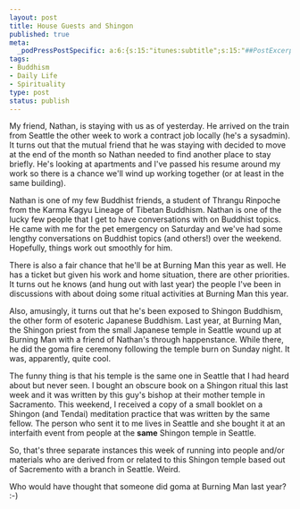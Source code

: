 ```yaml
--- 
layout: post
title: House Guests and Shingon
published: true
meta: 
  _podPressPostSpecific: a:6:{s:15:"itunes:subtitle";s:15:"##PostExcerpt##";s:14:"itunes:summary";s:15:"##PostExcerpt##";s:15:"itunes:keywords";s:17:"##WordPressCats##";s:13:"itunes:author";s:10:"##Global##";s:15:"itunes:explicit";s:2:"No";s:12:"itunes:block";s:2:"No";}
tags: 
- Buddhism
- Daily Life
- Spirituality
type: post
status: publish
---
```

My friend, Nathan, is staying with us as of yesterday. He arrived on the train from Seattle the other week to work a contract job locally (he's a sysadmin). It turns out that the mutual friend that he was staying with decided to move at the end of the month so Nathan needed to find another place to stay briefly. He's looking at apartments and I've passed his resume around my work so there is a chance we'll wind up working together (or at least in the same building).

Nathan is one of my few Buddhist friends, a student of Thrangu Rinpoche from the Karma Kagyu Lineage of Tibetan Buddhism. Nathan is one of the lucky few people that I get to have conversations with on Buddhist topics. He came with me for the pet emergency on Saturday and we've had some lengthy conversations on Buddhist topics (and others!) over the weekend. Hopefully, things work out smoothly for him.

There is also a fair chance that he'll be at Burning Man this year as well. He has a ticket but given his work and home situation, there are other priorities. It turns out he knows (and hung out with last year) the people I've been in discussions with about doing some ritual activities at Burning Man this year.

Also, amusingly, it turns out that he's been exposed to Shingon Buddhism, the other form of esoteric Japanese Buddhism. Last year, at Burning Man, the Shingon priest from the small Japanese temple in Seattle wound up at Burning Man with a friend of Nathan's through happenstance. While there, he did the goma fire ceremony following the temple burn on Sunday night. It was, apparently, quite cool.

The funny thing is that his temple is the same one in Seattle that I  had heard about but never seen. I bought an obscure book on a Shingon ritual this last week and it was written by this guy's bishop at their mother temple in Sacramento. This weekend, I received a copy of a small booklet on a Shingon (and Tendai) meditation practice that was written by the same fellow. The person who sent it to me lives in Seattle and she bought it at an interfaith event from people at the <strong>same</strong> Shingon temple in Seattle.

So, that's three separate instances this week of running into people and/or materials who are derived from or related to this Shingon temple based out of Sacremento with a branch in Seattle. Weird.

Who would have thought that someone did goma at Burning Man last year? :-)
